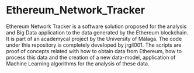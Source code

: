 # Ethereum_Network_Tracker
Ethereum Network Tracker is a software solution proposed for the analysis and Big Data application to the data generated by the Ethereum blockchain. It is part of an academycal project by the University of Málaga. The code under this repository is completely developed by jrgil001. The scripts are proof of concepts related with how to obtain data from Ethereum, how to process this data and the creation of a new data-model, application of Machine Learning algorithms for the analysis of these data.

